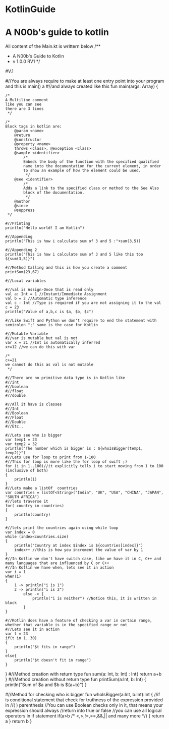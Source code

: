 # KotlinGuide
# A N00b's guide to kotlin
All content of the Main.kt is writtern below
/**
 * A N00b's Guide to Kotlin
 * v 1.0.0 RV1
 */

#V.1

#//You are always require to make at least one entry point into your program and this is main() a
#//and always created like this
fun main(args: Array<String>) {

    /*
    A Multiline comment
    like you can see
    there are 3 lines
     */

    /*
    Block tags in kotlin are:
        @param <name>
        @return
        @constructor
        @property <name>
        throws <class>, @exception <class>
        @sample <identifier>
            /*
            Embeds the body of the function with the specified qualified
            name into the documentation for the current element, in order
            to show an example of how the element could be used.
             */
        @see <identifier>
            /*
            Adds a link to the specified class or method to the See Also
            block of the documentation.
             */
        @author
        @since
        @suppress
     */

    #//Printing
    println("Hello world! I am Kotlin")

    #//Appending
    println("This is how i calculate sum of 3 and 5 :"+sum(3,5))

    #//Appending 2
    println("This is how i calculate sum of 3 and 5 like this too ${sum(3,5)}")

    #//Method Calling and this is how you create a comment
    printSum(23,67)

    #//Local variables

    #//val is Assign-Once that is read only
    val a: Int = 1 //Instant/Immediate Assignment
    val b = 2 //Automatic type inference
    val c : Int //Type is required if you are not assigning it to the val
    c = 23
    println("Value of a,b,c is $a, $b, $c")

    #//Like Swift and Python we don't require to end the statement with semicolon ";" same is the case for Kotlin

    #//Mutable Variable
    #//var is mutable but val is not
    var x = 21 //Int is automatically inferred
    x+=12 //we can do this with var

    /*
    c+=21
    we cannot do this as val is not mutable
     */

    #//There are no primitive data type is in Kotlin like
    #//int
    #//boolean
    #//float
    #//double

    #//All it have is classes
    #//Int
    #//Boolean
    #//Float
    #//Double
    #//Etc..

    #//Lets see who is bigger
    var temp1 = 23
    var temp2 = 32
    println("The number which is bigger is : ${whoIsBigger(temp1, temp2)}")
    #//Lets use for loop to print from 1-100
    #//This for loop is more like the for loop of swift ;)
    for (i in 1..100)//it explicitly tells i to start moving from 1 to 100 (inclusive of both)
    {
        println(i)
    }
    #//Lets make a listOf  countries
    var countries = listOf<String>("India", "UK", "USA", "CHINA", "JAPAN", "SOUTH AFRICA")
    #//lets traverse it
    for( country in countries)
    {
        println(country)
    }

    #//lets print the countries again using while loop
    var index = 0
    while (index<countries.size)
    {
        println("Country at index $index is ${countries[index]}")
        index++ //this is how you increment the value of var by 1
    }
    #//In Kotlin we don't have switch case, like we have it in C, C++ and many languages that are influenced by C or C++
    #//In Kotlin we have when, lets see it in action
    var i = 1
    when(i)
    {
        1 -> println("i is 1")
        2 -> println("i is 2")
            else -> {
                println("i is neither") //Notice this, it is written in block
            }
    }

    #//Kotlin does have a feature of checking a var in certain range, whether that variable is in the specified range or not
    #//Lets see it in action
    var t = 23
    if(t in 1..30)
    {
        println("$t fits in range")
    }
    else{
        println("$t doesn't fit in range")
    }
}
#//Method creation with return type
fun sum(a: Int, b: Int) : Int{
    return a+b
}
#//Method creation without return type
fun printSum(a:Int, b: Int)
{
    println("Sum of $a and $b is ${a+b}")
}

#//Method for checking who is bigger
fun whoIsBigger(a:Int, b:Int):Int
{
    //if is conditional statement that check for truthness of the expression provided in
    //(  ) parenthesis
    //You can use Boolean checks only in it, that means your expression should always
    //return into true or false
    //you can use all logical operators in if statement
    if(a>b /* <,>,!=,==,&&,|| and many more */)
    {
        return  a
    }
    return  b
}
